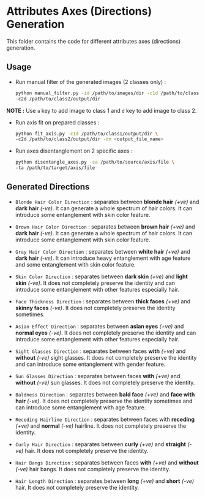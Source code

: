 # Attributes Axes (Directions) Generation

This folder contains the code for different attributes axes (directions) generation.

## Usage

-   Run manual filter of the generated images (2 classes only) :
    ```bash
    python manual_filter.py -id /path/to/images/dir -c1d /path/to/class1/output/dir \
    -c2d /path/to/class2/output/dir
    ```
__NOTE :__ Use `a` key to add image to class 1 and `d` key to add image to class 2.

-   Run axis fit on prepared classes :
    ```bash
    python fit_axis.py -c1d /path/to/class1/output/dir \
    -c2d /path/to/class2/output/dir -dn <output_file_name>
    ```

-   Run axes disentanglement on 2 specific axes :
    ```bash
    python disentangle_axes.py -sa /path/to/source/axis/file \
    -ta /path/to/target/axis/file
    ```

## Generated Directions

-   `Blonde Hair Color Direction` : separates between __blonde hair__ _(+ve)_ and __dark hair__ _(-ve)_. It can generate a whole spectrum of hair colors. It can introduce some entanglement with skin color feature.

-   `Brown Hair Color Direction` : separates between __brown hair__ _(+ve)_ and __dark hair__ _(-ve)_. It can generate a whole spectrum of hair colors. It can introduce some entanglement with skin color feature.

-   `Gray Hair Color Direction` : separates between __white hair__ _(+ve)_ and __dark hair__ _(-ve)_. It can introduce heavy entanglement with age feature and some entanglement with skin color feature.

-   `Skin Color Direction` : separates between __dark skin__ _(+ve)_ and __light skin__ _(-ve)_. It does not completely preserve the identity and can introduce some entanglement with other features especially hair.

-   `Face Thickness Direction` : separates between __thick faces__ _(+ve)_ and __skinny faces__ _(-ve)_. It does not completely preserve the identity sometimes.

-   `Asian Effect Direction` : separates between __asian eyes__ _(+ve)_ and __normal eyes__ _(-ve)_. It does not completely preserve the identity and can introduce some entanglement with other features especially hair.

-   `Sight Glasses Direction` : separates between faces __with__ _(+ve)_ and __without__ _(-ve)_ sight glasses. It does not completely preserve the identity and can introduce some entanglement with gender feature.

-   `Sun Glasses Direction` : separates between faces __with__ _(+ve)_ and __without__ _(-ve)_ sun glasses. It does not completely preserve the identity.

-   `Baldness Direction` : separates between __bald face__ _(+ve)_ and __face with hair__ _(-ve)_. It does not completely preserve the identity sometimes and can introduce some entanglement with age feature.

-   `Receding Hairline Direction` : separates between faces with __receding__ _(+ve)_ and __normal__ _(-ve)_ hairline. It does not completely preserve the identity.

-   `Curly Hair Direction` : separates between __curly__ _(+ve)_ and __straight__ _(-ve)_ hair. It does not completely preserve the identity.

-   `Hair Bangs Direction` : separates between faces __with__ _(+ve)_ and __without__ _(-ve)_ hair bangs. It does not completely preserve the identity.

-   `Hair Length Direction` : separates between __long__ _(+ve)_ and __short__ _(-ve)_ hair. It does not completely preserve the identity.
